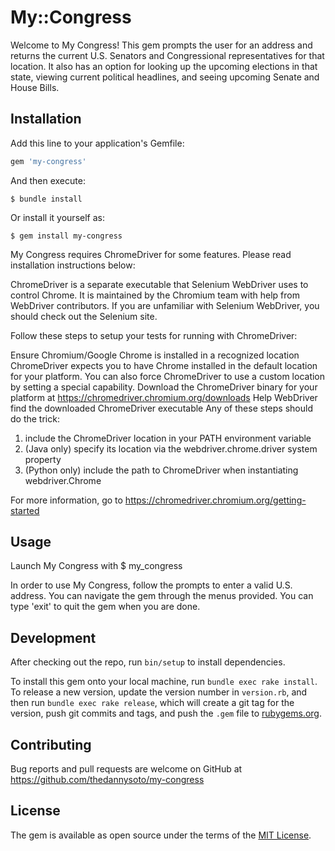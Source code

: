 # My::Congress

Welcome to My Congress! This gem prompts the user for an address
and returns the current U.S. Senators and Congressional representatives
for that location. It also has an option for looking up the upcoming
elections in that state, viewing current political headlines,
and seeing upcoming Senate and House Bills.

## Installation

Add this line to your application's Gemfile:

```ruby
gem 'my-congress'
```

And then execute:

    $ bundle install

Or install it yourself as:

    $ gem install my-congress

My Congress requires ChromeDriver for some features. Please read installation instructions below:

ChromeDriver is a separate executable that Selenium WebDriver uses to control Chrome. It is maintained by the Chromium team with help from WebDriver contributors. If you are unfamiliar with Selenium WebDriver, you should check out the Selenium site.

Follow these steps to setup your tests for running with ChromeDriver:

Ensure Chromium/Google Chrome is installed in a recognized location
ChromeDriver expects you to have Chrome installed in the default location for your platform. You can also force ChromeDriver to use a custom location by setting a special capability.
Download the ChromeDriver binary for your platform at https://chromedriver.chromium.org/downloads
Help WebDriver find the downloaded ChromeDriver executable
Any of these steps should do the trick:
1) include the ChromeDriver location in your PATH environment variable
2) (Java only) specify its location via the webdriver.chrome.driver system property
3) (Python only) include the path to ChromeDriver when instantiating webdriver.Chrome

For more information, go to https://chromedriver.chromium.org/getting-started

## Usage
Launch My Congress with  $ my_congress

In order to use My Congress, follow the prompts to enter a valid
U.S. address. You can navigate the gem through the menus provided.
You can type 'exit' to quit the gem when you are done.

## Development

After checking out the repo, run `bin/setup` to install dependencies.

To install this gem onto your local machine, run `bundle exec rake install`. To release a new version, update the version number in `version.rb`, and then run `bundle exec rake release`, which will create a git tag for the version, push git commits and tags, and push the `.gem` file to [rubygems.org](https://rubygems.org).

## Contributing

Bug reports and pull requests are welcome on GitHub at https://github.com/thedannysoto/my-congress


## License

The gem is available as open source under the terms of the [MIT License](https://opensource.org/licenses/MIT).
